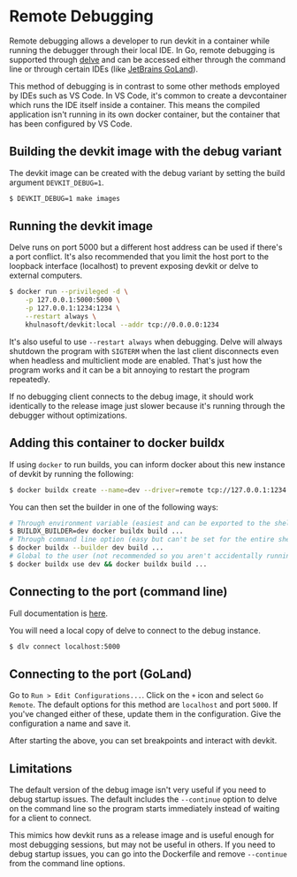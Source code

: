 # Remote Debugging

Remote debugging allows a developer to run devkit in a container while running the debugger through their local IDE.
In Go, remote debugging is supported through [delve](https://github.com/go-delve/delve) and can be accessed either
through the command line or through certain IDEs (like [JetBrains GoLand](https://www.jetbrains.com/go/)).

This method of debugging is in contrast to some other methods employed by IDEs such as VS Code. In VS Code, it's common
to create a devcontainer which runs the IDE itself inside a container. This means the compiled application isn't running
in its own docker container, but the container that has been configured by VS Code.

## Building the devkit image with the debug variant

The devkit image can be created with the debug variant by setting the build argument `DEVKIT_DEBUG=1`.

```bash
$ DEVKIT_DEBUG=1 make images
```

## Running the devkit image

Delve runs on port 5000 but a different host address can be used if there's a port conflict. It's also recommended that
you limit the host port to the loopback interface (localhost) to prevent exposing devkit or delve to external
computers.

```bash
$ docker run --privileged -d \
    -p 127.0.0.1:5000:5000 \
    -p 127.0.0.1:1234:1234 \
    --restart always \
    khulnasoft/devkit:local --addr tcp://0.0.0.0:1234
```

It's also useful to use `--restart always` when debugging. Delve will always shutdown the program with `SIGTERM` when
the last client disconnects even when headless and multiclient mode are enabled. That's just how the program works
and it can be a bit annoying to restart the program repeatedly.

If no debugging client connects to the debug image, it should work identically to the release image just slower because
it's running through the debugger without optimizations.

## Adding this container to docker buildx

If using `docker` to run builds, you can inform docker about this new instance of devkit by running the following:

```bash
$ docker buildx create --name=dev --driver=remote tcp://127.0.0.1:1234
```

You can then set the builder in one of the following ways:

```bash
# Through environment variable (easiest and can be exported to the shell).
$ BUILDX_BUILDER=dev docker buildx build ...
# Through command line option (easy but can't be set for the entire shell).
$ docker buildx --builder dev build ...
# Global to the user (not recommended so you aren't accidentally running non-dev builds against your dev instance)
$ docker buildx use dev && docker buildx build ...
```

## Connecting to the port (command line)

Full documentation is [here](https://github.com/go-delve/delve/blob/master/Documentation/usage/dlv_connect.md).

You will need a local copy of delve to connect to the debug instance.

```bash
$ dlv connect localhost:5000
```

## Connecting to the port (GoLand)

Go to `Run > Edit Configurations...`. Click on the `+` icon and select `Go Remote`. The default options for this method
are `localhost` and port `5000`. If you've changed either of these, update them in the configuration. Give the
configuration a name and save it.

After starting the above, you can set breakpoints and interact with devkit.

## Limitations

The default version of the debug image isn't very useful if you need to debug startup issues. The default includes
the `--continue` option to delve on the command line so the program starts immediately instead of waiting for a
client to connect.

This mimics how devkit runs as a release image and is useful enough for most debugging sessions, but may not be
useful in others. If you need to debug startup issues, you can go into the Dockerfile and remove `--continue` from
the command line options.